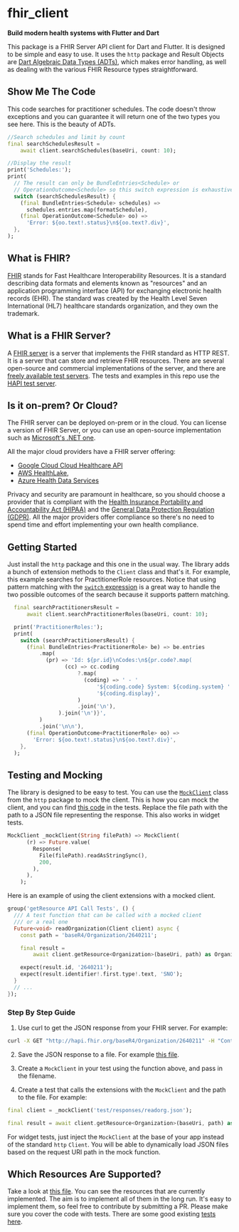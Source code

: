 # fhir_client

**Build modern health systems with Flutter and Dart**

This package is a FHIR Server API client for Dart and Flutter. It is designed to be simple and easy to use. It uses the `http` package and Result Objects are [Dart Algebraic Data Types (ADTs)](https://dart.dev/language/patterns#algebraic-data-types), which makes error handling, as well as dealing with the various FHIR Resource types straightforward.

## Show Me The Code

This code searches for practitioner schedules. The code doesn't throw exceptions and you can guarantee it will return one of the two types you see here. This is the beauty of ADTs.

```dart
//Search schedules and limit by count
final searchSchedulesResult =
    await client.searchSchedules(baseUri, count: 10);

//Display the result
print('Schedules:');
print(
  // The result can only be BundleEntries<Schedule> or
  // OperationOutcome<Schedule> so this switch expression is exhaustive
  switch (searchSchedulesResult) {
    (final BundleEntries<Schedule> schedules) =>
      schedules.entries.map(formatSchedule),
    (final OperationOutcome<Schedule> oo) =>
      'Error: ${oo.text!.status}\n${oo.text?.div}',
  },
);
```

## What is FHIR?

[FHIR](https://www.hl7.org/fhir/overview.html) stands for Fast Healthcare Interoperability Resources. It is a standard describing data formats and elements known as "resources" and an application programming interface (API) for exchanging electronic health records (EHR). The standard was created by the Health Level Seven International (HL7) healthcare standards organization, and they own the trademark. 

## What is a FHIR Server?

A [FHIR server](https://build.fhir.org/http.html) is a server that implements the FHIR standard as HTTP REST. It is a server that can store and retrieve FHIR resources. There are several open-source and commercial implementations of the server, and there are [freely available test servers](https://confluence.hl7.org/display/FHIR/Public+Test+Servers). The tests and examples in this repo use the [HAPI test server](https://hapifhir.io/). 

## Is it on-prem? Or Cloud?

The FHIR server can be deployed on-prem or in the cloud. You can license a version of FHIR Server, or you can use an open-source implementation such as [Microsoft's .NET one](https://github.com/microsoft/fhir-server). 

All the major cloud providers have a FHIR server offering: 

- [Google Cloud Cloud Healthcare API](https://cloud.google.com/healthcare-api?hl=en) 
- [AWS HealthLake](https://aws.amazon.com/healthlake/), 
- [Azure Health Data Services](https://azure.microsoft.com/en-us/services/azure-api-for-fhir/)

Privacy and security are paramount in healthcare, so you should choose a provider that is compliant with the [Health Insurance Portability and Accountability Act (HIPAA)](https://www.hhs.gov/hipaa/index.html) and the [General Data Protection Regulation (GDPR)](https://gdpr.eu/). All the major providers offer compliance so there's no need to spend time and effort implementing your own health compliance. 

## Getting Started

Just install the `http` package and this one in the usual way. The library adds a bunch of extension methods to the `Client` class and that's it. For example, this example searches for PractitionerRole resources. Notice that using pattern matching with the [`switch` expression](https://www.christianfindlay.com/blog/dart-switch-expressions) is a great way to handle the two possible outcomes of the search because it supports pattern matching.

```dart
  final searchPractitionersResult =
      await client.searchPractitionerRoles(baseUri, count: 10);

  print('PractitionerRoles:');
  print(
    switch (searchPractitionersResult) {
      (final BundleEntries<PractitionerRole> be) => be.entries
          .map(
            (pr) => 'Id: ${pr.id}\nCodes:\n${pr.code?.map(
                  (cc) => cc.coding
                      ?.map(
                        (coding) => ' - '
                            '${coding.code} System: ${coding.system} '
                            '${coding.display}',
                      )
                      .join('\n'),
                ).join('\n')}',
          )
          .join('\n\n'),
      (final OperationOutcome<PractitionerRole> oo) =>
        'Error: ${oo.text!.status}\n${oo.text?.div}',
    },
  );
```

## Testing and Mocking

The library is designed to be easy to test. You can use the [`MockClient`](https://pub.dev/documentation/http/latest/http.testing/MockClient-class.html) class from the `http` package to mock the client. This is how you can mock the client, and you can find [this code](https://github.com/MelbourneDeveloper/fhir_client/blob/e72f37284b1bced7c82f9bef3f079581e4e7b61c/test/fhir_client_test.dart#L361) in the tests. Replace the file path with the path to a JSON file representing the response. This also works in widget tests. 

```dart
MockClient _mockClient(String filePath) => MockClient(
      (r) => Future.value(
        Response(
          File(filePath).readAsStringSync(),
          200,
        ),
      ),
    );
```

Here is an example of using the client extensions with a mocked client.

```dart
group('getResource API Call Tests', () {
  /// A test function that can be called with a mocked client
  /// or a real one
  Future<void> readOrganization(Client client) async {
    const path = 'baseR4/Organization/2640211';

    final result =
        await client.getResource<Organization>(baseUri, path) as Organization;

    expect(result.id, '2640211');
    expect(result.identifier!.first.type!.text, 'SNO');
  }
  // ...
});
```
### Step By Step Guide

1. Use curl to get the JSON response from your FHIR server. For example:

```bash
curl -X GET "http://hapi.fhir.org/baseR4/Organization/2640211" -H "Content-Type: application/json"
```

2. Save the JSON response to a file. For example [this file](test/responses/readorg.json). 

3. Create a `MockClient` in your test using the function above, and pass in the filename.

4. Create a test that calls the extensions with the `MockClient` and the path to the file. For example:

```dart
final client = _mockClient('test/responses/readorg.json');

final result = await client.getResource<Organization>(baseUri, path) as Organization;
```

For widget tests, just inject the `MockClient` at the base of your app instead of the standard `http` `Client`. You will be able to dynamically load JSON files based on the request URI path in the mock function.

## Which Resources Are Supported?

Take a look at [this file](lib/models/resource.dart). You can see the resources that are currently implemented. The aim is to implement all of them in the long run. It's easy to implement them, so feel free to contribute by submitting a PR. Please make sure you cover the code with tests. There are some good existing [tests here](test/fhir_client_test.dart).